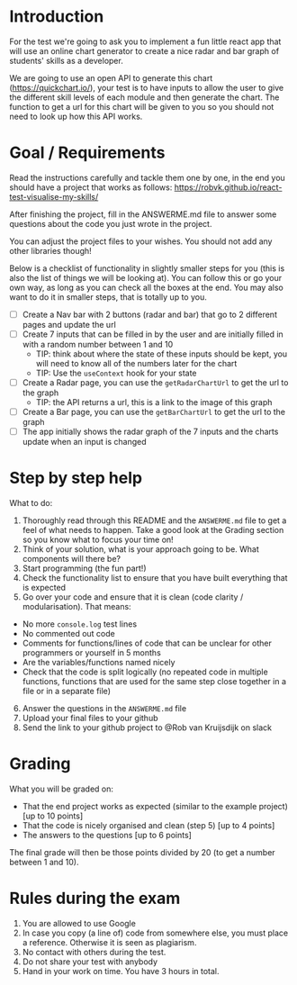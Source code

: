 # Introduction
For the test we're going to ask you to implement a fun little react app that will use an online chart generator to create a nice radar and bar graph of students' skills as a developer.

We are going to use an open API to generate this chart (https://quickchart.io/), your test is to have inputs to allow the user to give the different skill levels of each module and then generate the chart. The function to get a url for this chart will be given to you so you should not need to look up how this API works.

# Goal / Requirements
Read the instructions carefully and tackle them one by one, in the end you should have a project that works as follows: https://robvk.github.io/react-test-visualise-my-skills/

After finishing the project, fill in the ANSWERME.md file to answer some questions about the code you just wrote in the project.

You can adjust the project files to your wishes. You should not add any other libraries though!

Below is a checklist of functionality in slightly smaller steps for you (this is also the list of things we will be looking at). You can follow this or go your own way, as long as you can check all the boxes at the end. You may also want to do it in smaller steps, that is totally up to you.
- [ ] Create a Nav bar with 2 buttons (radar and bar) that go to 2 different pages and update the url
- [ ] Create 7 inputs that can be filled in by the user and are initially filled in with a random number between 1 and 10
  - TIP: think about where the state of these inputs should be kept, you will need to know all of the numbers later for the chart
  - TIP: Use the `useContext` hook for your state
- [ ] Create a Radar page, you can use the `getRadarChartUrl` to get the url to the graph
  - TIP: the API returns a url, this is a link to the image of this graph
- [ ] Create a Bar page, you can use the `getBarChartUrl` to get the url to the graph
- [ ] The app initially shows the radar graph of the 7 inputs and the charts update when an input is changed

# Step by step help
What to do:
1. Thoroughly read through this README and the `ANSWERME.md` file to get a feel of what needs to happen. Take a good look at the Grading section so you know what to focus your time on!
2. Think of your solution, what is your approach going to be. What components will there be?
3. Start programming (the fun part!)
4. Check the functionality list to ensure that you have built everything that is expected
5. Go over your code and ensure that it is clean (code clarity / modularisation). That means:
  - No more `console.log` test lines
  - No commented out code
  - Comments for functions/lines of code that can be unclear for other programmers or yourself in 5 months
  - Are the variables/functions named nicely
  - Check that the code is split logically (no repeated code in multiple functions, functions that are used for the same step close together in a file or in a separate file)
6. Answer the questions in the `ANSWERME.md` file
7. Upload your final files to your github
8. Send the link to your github project to @Rob van Kruijsdijk on slack

# Grading
What you will be graded on:
- That the end project works as expected (similar to the example project) [up to 10 points]
- That the code is nicely organised and clean (step 5) [up to 4 points]
- The answers to the questions [up to 6 points]

The final grade will then be those points divided by 20 (to get a number between 1 and 10).

# Rules during the exam
1. You are allowed to use Google
2. In case you copy (a line of) code from somewhere else, you must place a reference. Otherwise it is seen as plagiarism. 
3. No contact with others during the test. 
4. Do not share your test with anybody
5. Hand in your work on time. You have 3 hours in total.
